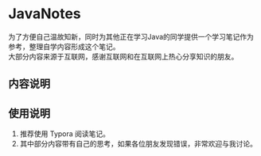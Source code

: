 # JavaNotes

为了方便自己温故知新，同时为其他正在学习Java的同学提供一个学习笔记作为参考，整理自学内容形成这个笔记。  
大部分内容来源于互联网，感谢互联网和在互联网上热心分享知识的朋友。

## 内容说明

## 使用说明
1. 推荐使用 Typora 阅读笔记。
2. 其中部分内容带有自己的思考，如果各位朋友发现错误，非常欢迎与我讨论。


